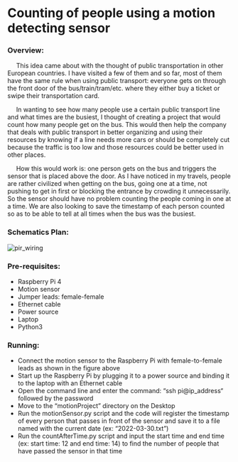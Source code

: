 # Counting of people using a motion detecting sensor


### Overview:
&nbsp;&nbsp;&nbsp;&nbsp; This idea came about with the thought of public transportation in other European countries. I have visited a few of them and so far, most of them have the same rule when using public transport: everyone gets on through the front door of the bus/train/tram/etc. where they either buy a ticket or swipe their transportation card.

&nbsp;&nbsp;&nbsp;&nbsp; In wanting to see how many people use a certain public transport line and what times are the busiest, I thought of creating a project that would count how many people get on the bus. This would then help the company that deals with public transport in better organizing and using their resources by knowing if a line needs more cars or should be completely cut because the traffic is too low and those resources could be better used in other places.

&nbsp;&nbsp;&nbsp;&nbsp; How this would work is: one person gets on the bus and triggers the sensor that is placed above the door. As I have noticed in my travels, people are rather civilized when getting on the bus, going one at a time, not pushing to get in first or blocking the entrance by crowding it unnecessarily. So the sensor should have no problem counting the people coming in one at a time. We are also looking to save the timestamp of each person counted so as to be able to tell at all times when the bus was the busiest.


### Schematics Plan:

![pir_wiring](https://user-images.githubusercontent.com/72856988/161393014-18580b1b-b3d2-417a-b3ce-365ca91f322c.png)


### Pre-requisites:
- Raspberry Pi 4
- Motion sensor 
- Jumper leads: female-female
- Ethernet cable
- Power source
- Laptop
- Python3


### Running:
- Connect the motion sensor to the Raspberry Pi with female-to-female leads as shown in the figure above
- Start up the Raspberry Pi by plugging it to a power source and binding it to the laptop with an Ethernet cable
- Open the command line and enter the command: “ssh pi@ip_address“ followed by the password
- Move to the “motionProject” directory on the Desktop
- Run the motionSensor.py script and the code will register the timestamp of every person that passes in front of the sensor and save it to a file named with the current date (ex: “2022-03-30.txt”)
- Run the countAfterTime.py script and input the start time and end time (ex: start time: 12 and end time: 14) to find the number of people that have passed the sensor in that time

